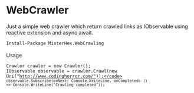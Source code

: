 WebCrawler
=====================

Just a simple web crawler which return crawled links as IObservable<Uri> using reactive extension and async await.

<code>Install-Package MisterHex.WebCrawling</code>
<br /> 
<br /> 
Usage
<br /> 

<code>Crawler crawler = new Crawler();</code><br/>
<code>IObservable<Uri> observable = crawler.Crawl(new Uri("http://www.codinghorror.com/"));</code>
<code>observable.Subscribe(onNext: Console.WriteLine, onCompleted: () => Console.WriteLine("Crawling completed"));</code>

